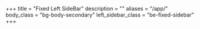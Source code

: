 +++
title = "Fixed Left SideBar"
description = ""
aliases = "/app/"
body_class = "bg-body-secondary"
left_sidebar_class = "be-fixed-sidebar"
+++
